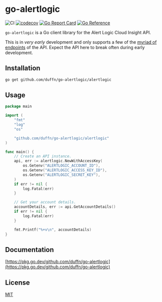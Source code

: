# go-alertlogic

![CI](https://github.com/duffn/go-alertlogic/actions/workflows/ci.yml/badge.svg) [![codecov](https://codecov.io/gh/duffn/go-alertlogic/branch/main/graph/badge.svg?token=wH2QcSPvpn)](https://codecov.io/gh/duffn/go-alertlogic) [![Go Report Card](https://goreportcard.com/badge/github.com/duffn/go-alertlogic)](https://goreportcard.com/report/github.com/duffn/go-alertlogic) [![Go Reference](https://pkg.go.dev/badge/github.com/duffn/go-alertlogic.svg)](https://pkg.go.dev/github.com/duffn/go-alertlogic)

`go-alertlogic` is a Go client library for the Alert Logic Cloud Insight API.

This is in _very early_ development and only supports a few of the [myriad of endpoints](https://console.cloudinsight.alertlogic.com/api/#/) of the API. Expect the API here to break often during early development.

## Installation

```bash
go get github.com/duffn/go-alertlogic/alertlogic
```

## Usage

```go
package main

import (
	"fmt"
	"log"
	"os"

	"github.com/duffn/go-alertlogic/alertlogic"
)

func main() {
	// Create an API instance.
	api, err := alertlogic.NewWithAccessKey(
		os.Getenv("ALERTLOGIC_ACCOUNT_ID"),
		os.Getenv("ALERTLOGIC_ACCESS_KEY_ID"),
		os.Getenv("ALERTLOGIC_SECRET_KEY"),
	)
	if err != nil {
		log.Fatal(err)
	}

	// Get your account details.
	accountDetails, err := api.GetAccountDetails()
	if err != nil {
		log.Fatal(err)
	}

	fmt.Printf("%+v\n", accountDetails)
}

```

## Documentation

[https://pkg.go.dev/github.com/duffn/go-alertlogic](https://pkg.go.dev/github.com/duffn/go-alertlogic)

## License

[MIT](https://opensource.org/licenses/MIT)
